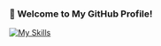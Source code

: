 ### 🍒 Welcome to My GitHub Profile!  
[![My Skills](https://skillicons.dev/icons?i=js,python,r,julia,scala,pytorch,tensorflow,sklearn,kafka,matlab,css,wasm)](https://skillicons.dev)
